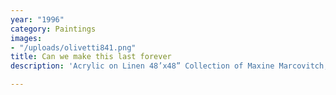 ```yaml
---
year: "1996"
category: Paintings
images:
- "/uploads/olivetti841.png"
title: Can we make this last forever
description: 'Acrylic on Linen 48’x48” Collection of Maxine Marcovitch, Montreal '

---
```

